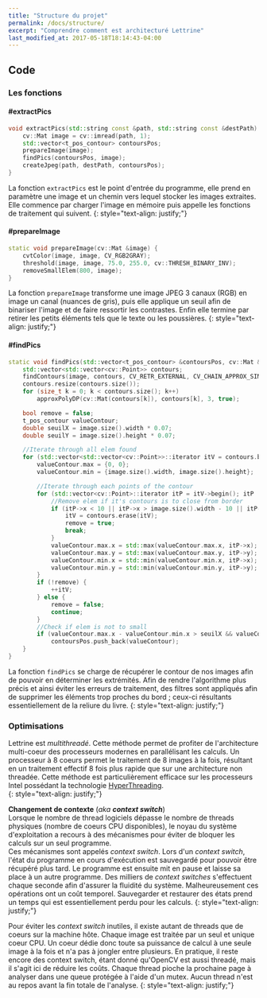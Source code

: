 ```yaml
---
title: "Structure du projet"
permalink: /docs/structure/
excerpt: "Comprendre comment est architecturé Lettrine"
last_modified_at: 2017-05-18T18:14:43-04:00
---
```


## Code
### Les fonctions
#### #extractPics
```cpp
void extractPics(std::string const &path, std::string const &destPath) {
    cv::Mat image = cv::imread(path, 1);
    std::vector<t_pos_contour> contoursPos;
    prepareImage(image);
    findPics(contoursPos, image);
    createJpeg(path, destPath, contoursPos);
}
```
La fonction `extractPics` est le point d'entrée du programme, elle prend en paramètre une image et un chemin vers lequel stocker les images extraites.  
Elle commence par charger l'image en mémoire puis appelle les fonctions de traitement qui suivent.
{: style="text-align: justify;"}

#### #prepareImage
```cpp
static void prepareImage(cv::Mat &image) {
    cvtColor(image, image, CV_RGB2GRAY);
    threshold(image, image, 75.0, 255.0, cv::THRESH_BINARY_INV);
    removeSmallElem(800, image);
}
```
La fonction `prepareImage` transforme une image JPEG 3 canaux (RGB) en image un canal (nuances de gris), puis elle applique un seuil afin de binariser l'image et de faire ressortir les contrastes. Enfin elle termine par retirer les petits éléments tels que le texte ou les poussières.
{: style="text-align: justify;"}

#### #findPics
```cpp
static void findPics(std::vector<t_pos_contour> &contoursPos, cv::Mat &image) {
    std::vector<std::vector<cv::Point>> contours;
    findContours(image, contours, CV_RETR_EXTERNAL, CV_CHAIN_APPROX_SIMPLE);
    contours.resize(contours.size());
    for (size_t k = 0; k < contours.size(); k++)
        approxPolyDP(cv::Mat(contours[k]), contours[k], 3, true);

    bool remove = false;
    t_pos_contour valueContour;
    double seuilX = image.size().width * 0.07;
    double seuilY = image.size().height * 0.07;

    //Iterate through all elem found
    for (std::vector<std::vector<cv::Point>>::iterator itV = contours.begin(); itV != contours.end();) {
        valueContour.max = {0, 0};
        valueContour.min = {image.size().width, image.size().height};

        //Iterate through each points of the contour
        for (std::vector<cv::Point>::iterator itP = itV->begin(); itP != itV->end(); itP++) {
            //Remove elem if it's contours is to close from border
            if (itP->x < 10 || itP->x > image.size().width - 10 || itP->y < 10 || itP->y > image.size().height - 10) {
                itV = contours.erase(itV);
                remove = true;
                break;
            }
            valueContour.max.x = std::max(valueContour.max.x, itP->x);
            valueContour.max.y = std::max(valueContour.max.y, itP->y);
            valueContour.min.x = std::min(valueContour.min.x, itP->x);
            valueContour.min.y = std::min(valueContour.min.y, itP->y);
        }
        if (!remove) {
            ++itV;
        } else {
            remove = false;
            continue;
        }
        //Check if elem is not to small
        if (valueContour.max.x - valueContour.min.x > seuilX && valueContour.max.y - valueContour.min.y > seuilY)
            contoursPos.push_back(valueContour);
    }
}
```
La fonction `findPics` se charge de récupérer le contour de nos images afin de pouvoir en déterminer les extrémités. Afin de rendre l'algorithme plus précis et ainsi éviter les erreurs de traitement, des filtres sont appliqués afin de supprimer les éléments trop proches du bord ; ceux-ci résultants essentiellement de la reliure du livre.
{: style="text-align: justify;"}

### Optimisations
Lettrine est *multithreadé*. Cette méthode permet de profiter de l'architecture multi-coeur des processeurs modernes
en parallélisant les calculs. Un processeur à 8 coeurs permet le traitement de 8 images à la fois, résultant en un traitement effectif 8 fois plus
rapide que sur une architecture non threadée. Cette méthode est particulièrement efficace sur les processeurs Intel possédant
  la technologie [HyperThreading](http://www.intel.fr/content/www/fr/fr/architecture-and-technology/hyper-threading/hyper-threading-technology.html).  
{: style="text-align: justify;"}


**Changement de contexte** (*aka **context switch***)  
Lorsque le nombre de thread logiciels dépasse le nombre de threads physiques (nombre de coeurs CPU disponibles),
le  noyau du système d'exploitation a recours à des mécanismes pour éviter de bloquer les calculs sur un seul programme.  
Ces mécanismes sont appelés *context switch*. Lors d'un *context switch*, l'état du programme en cours d'exécution est sauvegardé
pour pouvoir être récupéré plus tard. Le programme est ensuite mit en pause et laisse sa place à un autre programme.
Des milliers de *context switches* s'effectuent chaque seconde afin d'assurer la fluidité du système. Malheureusement ces opérations
ont un coût temporel. Sauvegarder et restaurer des états prend un temps qui est essentiellement perdu pour les calculs.
{: style="text-align: justify;"}

Pour éviter les *context switch* inutiles, il existe autant de threads que de coeurs sur la machine hôte.
Chaque image est traitée par un seul et unique coeur CPU. Un coeur dédie donc toute sa puissance de
calcul à une seule image à la fois et n'a pas à jongler entre plusieurs. En pratique, il reste encore des context switch, étant donné
qu'OpenCV est aussi threadé, mais il s'agit ici de réduire les coûts.
Chaque thread pioche la prochaine page à analyser dans une queue protégée à l'aide d'un mutex.
Aucun thread n'est au repos avant la fin totale de l'analyse.
{: style="text-align: justify;"}